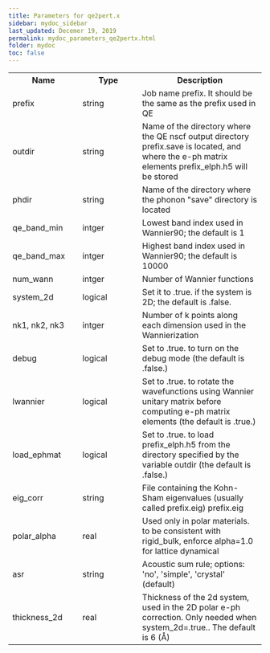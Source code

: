 ```yaml
---
title: Parameters for qe2pert.x 
sidebar: mydoc_sidebar
last_updated: Decemer 19, 2019
permalink: mydoc_parameters_qe2pertx.html
folder: mydoc
toc: false
---
```



<html>
<body>


<table style="width=600">
<!--<table style="text-align:center" width=600>-->
  <col width="150">
  <col width="150">
  <col width="300">

<tr>
    <th>Name</th>
    <th>Type</th>
    <th>Description</th>
  </tr>

  <tr>
      <td>prefix</td>
      <td>string</td>
      <td>Job name prefix. It should be the same as the prefix used in QE</td>
  </tr>
  <tr>
      <td>outdir</td>
      <td>string</td>
      <td>Name of the directory where the QE nscf output directory prefix.save is located, and where the e-ph matrix elements prefix_elph.h5 will be stored</td>
  </tr>
  <tr>
      <td>phdir</td>
      <td>string</td>
      <td>Name of the directory where the phonon "save" directory is located</td>
  </tr>
  <tr>
      <td>qe_band_min</td>
      <td>intger</td>
      <td>Lowest band index used in Wannier90; the default is 1</td>
  </tr>
  <tr>
      <td>qe_band_max</td>
      <td>intger</td>
      <td>Highest band index used in Wannier90; the default is 10000</td>
  </tr>
  <tr>
      <td>num_wann</td>
      <td>intger</td>
      <td>Number of Wannier functions</td>
  </tr>
  <tr>
      <td>system_2d</td>
      <td>logical</td>
      <td>Set it to .true. if the system is 2D; the default is .false.</td>
  </tr>
  <tr>
      <td>nk1, nk2, nk3</td>
      <td>intger</td>
      <td>Number of k points along each dimension used in the Wannierization</td>
  </tr>
  <tr>
      <td>debug</td>
      <td>logical</td>
      <td>Set to .true. to turn on the debug mode (the default is .false.)</td>
  </tr>
  <tr>
      <td>lwannier</td>
      <td>logical</td>
      <td>Set to .true. to rotate the wavefunctions using Wannier unitary matrix before computing e-ph matrix elements (the default is .true.)</td>
  </tr>  
  <tr>
      <td>load_ephmat</td>
      <td>logical</td>
      <td>Set to .true. to load prefix_elph.h5 from the directory specified by the variable outdir (the default is .false.)</td>
  </tr>
  <tr>
      <td>eig_corr</td>
      <td>string</td>
      <td>File containing the Kohn-Sham eigenvalues (usually called prefix.eig) prefix.eig</td>
  </tr>  
  <tr>
      <td>polar_alpha</td>
      <td>real</td>
      <td>Used only in polar materials. to be consistent with rigid_bulk, enforce alpha=1.0 for lattice dynamical</td>
  </tr>  
  <tr>
      <td>asr</td>
      <td>string</td>
      <td>Acoustic sum rule; options: 'no', 'simple', 'crystal' (default)</td>
  </tr>
  <tr>
      <td>thickness_2d</td>
      <td>real</td>
      <td>Thickness of the 2d system, used in the 2D polar e-ph correction. Only needed when system_2d=.true.. The default is 6 (Å)</td>
  </tr>
</table>

</body>
</html>


